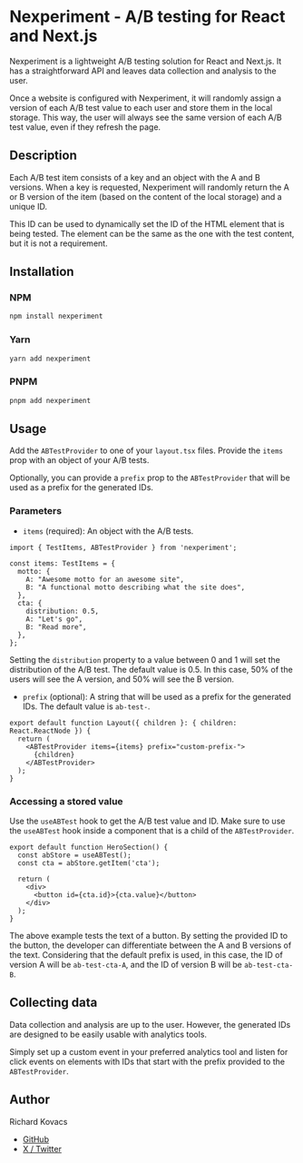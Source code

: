 # Nexperiment - A/B testing for React and Next.js

Nexperiment is a lightweight A/B testing solution for React and Next.js.
It has a straightforward API and leaves data collection and analysis to the user.

Once a website is configured with Nexperiment, it will randomly assign a version of each A/B test value to each user and store them in the local storage. This way, the user will always see the same version of each A/B test value, even if they refresh the page.

## Description

Each A/B test item consists of a key and an object with the A and B versions. When a key is requested, Nexperiment will randomly return the A or B version of the item (based on the content of the local storage) and a unique ID.

This ID can be used to dynamically set the ID of the HTML element that is being tested. The element can be the same as the one with the test content, but it is not a requirement.

## Installation

### NPM

```bash
npm install nexperiment
```

### Yarn

```bash
yarn add nexperiment
```

### PNPM

```bash
pnpm add nexperiment
```

## Usage

Add the `ABTestProvider` to one of your `layout.tsx` files. Provide the
`items` prop with an object of your A/B tests.

Optionally, you can provide a `prefix` prop to the `ABTestProvider` that
will be used as a prefix for the generated IDs.

### Parameters

- `items` (required): An object with the A/B tests.

```tsx
import { TestItems, ABTestProvider } from 'nexperiment';

const items: TestItems = {
  motto: {
    A: "Awesome motto for an awesome site",
    B: "A functional motto describing what the site does",
  },
  cta: {
    distribution: 0.5,
    A: "Let's go",
    B: "Read more",
  },
};
```

Setting the `distribution` property to a value between 0 and 1 will set the distribution of the A/B test. The default value is 0.5. In this case, 50%
of the users will see the A version, and 50% will see the B version.

- `prefix` (optional): A string that will be used as a prefix for the generated IDs. The default value is `ab-test-`.

```tsx
export default function Layout({ children }: { children: React.ReactNode }) {
  return (
    <ABTestProvider items={items} prefix="custom-prefix-">
      {children}
    </ABTestProvider>
  );
}
```

### Accessing a stored value

Use the `useABTest` hook to get the A/B test value and ID. Make sure to use the `useABTest` hook inside a component that is a child of the `ABTestProvider`.

```tsx
export default function HeroSection() {
  const abStore = useABTest();
  const cta = abStore.getItem('cta');

  return (
    <div>
      <button id={cta.id}>{cta.value}</button>
    </div>
  );
}
```

The above example tests the text of a button. By setting the provided ID to the button, the developer can differentiate between the A and B versions of the text. Considering that the default prefix is used, in this case, the ID of version A will be `ab-test-cta-A`, and the ID of version B will be `ab-test-cta-B`.

## Collecting data

Data collection and analysis are up to the user. However, the generated
IDs are designed to be easily usable with analytics tools.

Simply set up a custom event in your preferred analytics tool and listen for click events on elements with IDs that start with the prefix provided to the `ABTestProvider`.

## Author

Richard Kovacs

- [GitHub](https://github.com/kovrichard)
- [X / Twitter](https://twitter.com/rchardkovacs)
